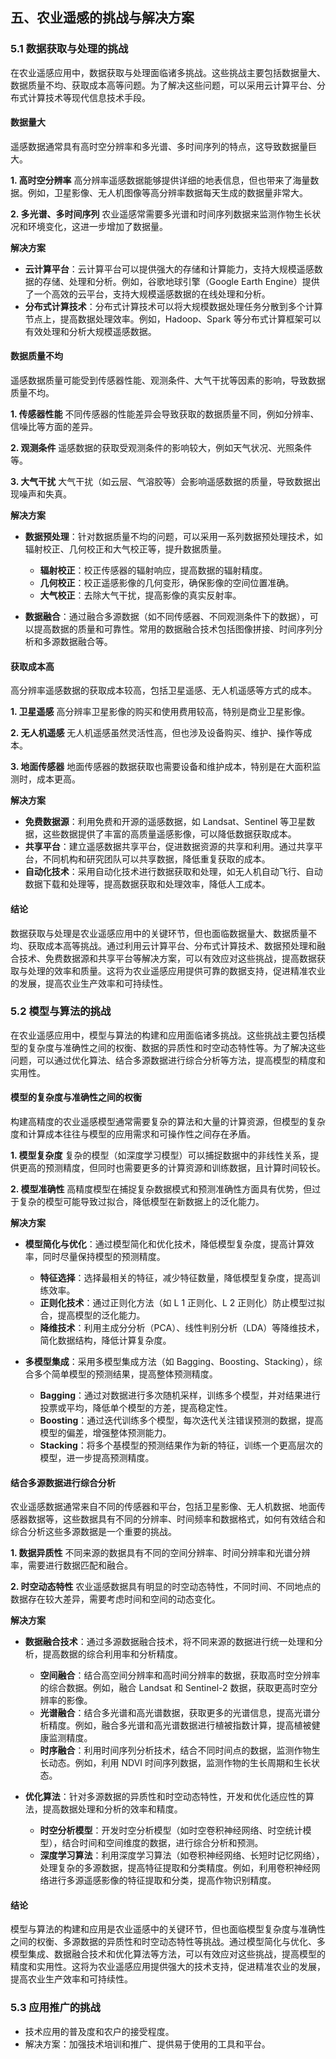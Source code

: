 ## 五、农业遥感的挑战与解决方案

### 5.1 数据获取与处理的挑战

在农业遥感应用中，数据获取与处理面临诸多挑战。这些挑战主要包括数据量大、数据质量不均、获取成本高等问题。为了解决这些问题，可以采用云计算平台、分布式计算技术等现代信息技术手段。

#### 数据量大

遥感数据通常具有高时空分辨率和多光谱、多时间序列的特点，这导致数据量巨大。

**1. 高时空分辨率**
高分辨率遥感数据能够提供详细的地表信息，但也带来了海量数据。例如，卫星影像、无人机图像等高分辨率数据每天生成的数据量非常大。

**2. 多光谱、多时间序列**
农业遥感常需要多光谱和时间序列数据来监测作物生长状况和环境变化，这进一步增加了数据量。

**解决方案**
- **云计算平台**：云计算平台可以提供强大的存储和计算能力，支持大规模遥感数据的存储、处理和分析。例如，谷歌地球引擎（Google Earth Engine）提供了一个高效的云平台，支持大规模遥感数据的在线处理和分析。
- **分布式计算技术**：分布式计算技术可以将大规模数据处理任务分散到多个计算节点上，提高数据处理效率。例如，Hadoop、Spark 等分布式计算框架可以有效处理和分析大规模遥感数据。

#### 数据质量不均

遥感数据质量可能受到传感器性能、观测条件、大气干扰等因素的影响，导致数据质量不均。

**1. 传感器性能**
不同传感器的性能差异会导致获取的数据质量不同，例如分辨率、信噪比等方面的差异。

**2. 观测条件**
遥感数据的获取受观测条件的影响较大，例如天气状况、光照条件等。

**3. 大气干扰**
大气干扰（如云层、气溶胶等）会影响遥感数据的质量，导致数据出现噪声和失真。

**解决方案**
- **数据预处理**：针对数据质量不均的问题，可以采用一系列数据预处理技术，如辐射校正、几何校正和大气校正等，提升数据质量。
  - **辐射校正**：校正传感器的辐射响应，提高数据的辐射精度。
  - **几何校正**：校正遥感影像的几何变形，确保影像的空间位置准确。
  - **大气校正**：去除大气干扰，提高影像的真实反射率。

- **数据融合**：通过融合多源数据（如不同传感器、不同观测条件下的数据），可以提高数据的质量和可靠性。常用的数据融合技术包括图像拼接、时间序列分析和多源数据融合等。

#### 获取成本高

高分辨率遥感数据的获取成本较高，包括卫星遥感、无人机遥感等方式的成本。

**1. 卫星遥感**
高分辨率卫星影像的购买和使用费用较高，特别是商业卫星影像。

**2. 无人机遥感**
无人机遥感虽然灵活性高，但也涉及设备购买、维护、操作等成本。

**3. 地面传感器**
地面传感器的数据获取也需要设备和维护成本，特别是在大面积监测时，成本更高。

**解决方案**
- **免费数据源**：利用免费和开源的遥感数据，如 Landsat、Sentinel 等卫星数据，这些数据提供了丰富的高质量遥感影像，可以降低数据获取成本。
- **共享平台**：建立遥感数据共享平台，促进数据资源的共享和利用。通过共享平台，不同机构和研究团队可以共享数据，降低重复获取的成本。
- **自动化技术**：采用自动化技术进行数据获取和处理，如无人机自动飞行、自动数据下载和处理等，提高数据获取和处理效率，降低人工成本。

#### 结论

数据获取与处理是农业遥感应用中的关键环节，但也面临数据量大、数据质量不均、获取成本高等挑战。通过利用云计算平台、分布式计算技术、数据预处理和融合技术、免费数据源和共享平台等解决方案，可以有效应对这些挑战，提高数据获取与处理的效率和质量。这将为农业遥感应用提供可靠的数据支持，促进精准农业的发展，提高农业生产效率和可持续性。

### 5.2 模型与算法的挑战

在农业遥感应用中，模型与算法的构建和应用面临诸多挑战。这些挑战主要包括模型的复杂度与准确性之间的权衡、数据的异质性和时空动态特性等。为了解决这些问题，可以通过优化算法、结合多源数据进行综合分析等方法，提高模型的精度和实用性。

#### 模型的复杂度与准确性之间的权衡

构建高精度的农业遥感模型通常需要复杂的算法和大量的计算资源，但模型的复杂度和计算成本往往与模型的应用需求和可操作性之间存在矛盾。

**1. 模型复杂度**
复杂的模型（如深度学习模型）可以捕捉数据中的非线性关系，提供更高的预测精度，但同时也需要更多的计算资源和训练数据，且计算时间较长。

**2. 模型准确性**
高精度模型在捕捉复杂数据模式和预测准确性方面具有优势，但过于复杂的模型可能导致过拟合，降低模型在新数据上的泛化能力。

**解决方案**
- **模型简化与优化**：通过模型简化和优化技术，降低模型复杂度，提高计算效率，同时尽量保持模型的预测精度。
  - **特征选择**：选择最相关的特征，减少特征数量，降低模型复杂度，提高训练效率。
  - **正则化技术**：通过正则化方法（如 L 1 正则化、L 2 正则化）防止模型过拟合，提高模型的泛化能力。
  - **降维技术**：利用主成分分析（PCA）、线性判别分析（LDA）等降维技术，简化数据结构，降低计算复杂度。

- **多模型集成**：采用多模型集成方法（如 Bagging、Boosting、Stacking），综合多个简单模型的预测结果，提高整体预测精度。
  - **Bagging**：通过对数据进行多次随机采样，训练多个模型，并对结果进行投票或平均，降低单个模型的方差，提高稳定性。
  - **Boosting**：通过迭代训练多个模型，每次迭代关注错误预测的数据，提高模型的偏差，增强整体预测能力。
  - **Stacking**：将多个基模型的预测结果作为新的特征，训练一个更高层次的模型，进一步提高预测精度。

#### 结合多源数据进行综合分析

农业遥感数据通常来自不同的传感器和平台，包括卫星影像、无人机数据、地面传感器数据等，这些数据具有不同的分辨率、时间频率和数据格式，如何有效结合和综合分析这些多源数据是一个重要的挑战。

**1. 数据异质性**
不同来源的数据具有不同的空间分辨率、时间分辨率和光谱分辨率，需要进行数据匹配和融合。

**2. 时空动态特性**
农业遥感数据具有明显的时空动态特性，不同时间、不同地点的数据存在较大差异，需要考虑时间和空间的动态变化。

**解决方案**
- **数据融合技术**：通过多源数据融合技术，将不同来源的数据进行统一处理和分析，提高数据的综合利用率和分析精度。
  - **空间融合**：结合高空间分辨率和高时间分辨率的数据，获取高时空分辨率的综合数据。例如，融合 Landsat 和 Sentinel-2 数据，获取更高时空分辨率的影像。
  - **光谱融合**：结合多光谱和高光谱数据，获取更多的光谱信息，提高光谱分析精度。例如，融合多光谱和高光谱数据进行植被指数计算，提高植被健康监测精度。
  - **时序融合**：利用时间序列分析技术，结合不同时间点的数据，监测作物生长动态。例如，利用 NDVI 时间序列数据，监测作物的生长周期和生长状态。

- **优化算法**：针对多源数据的异质性和时空动态特性，开发和优化适应性的算法，提高数据处理和分析的效率和精度。
  - **时空分析模型**：开发时空分析模型（如时空卷积神经网络、时空统计模型），结合时间和空间维度的数据，进行综合分析和预测。
  - **深度学习算法**：利用深度学习算法（如卷积神经网络、长短时记忆网络），处理复杂的多源数据，提高特征提取和分类精度。例如，利用卷积神经网络进行多源遥感影像的特征提取和分类，提高作物识别精度。

#### 结论

模型与算法的构建和应用是农业遥感中的关键环节，但也面临模型复杂度与准确性之间的权衡、多源数据的异质性和时空动态特性等挑战。通过模型简化与优化、多模型集成、数据融合技术和优化算法等方法，可以有效应对这些挑战，提高模型的精度和实用性。这将为农业遥感应用提供强大的技术支持，促进精准农业的发展，提高农业生产效率和可持续性。

### 5.3 应用推广的挑战

- 技术应用的普及度和农户的接受程度。
- 解决方案：加强技术培训和推广、提供易于使用的工具和平台。